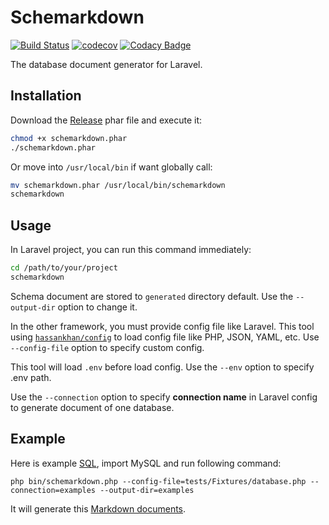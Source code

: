 # Schemarkdown

[![Build Status](https://travis-ci.com/MilesChou/schemarkdown.svg?branch=master)](https://travis-ci.com/MilesChou/schemarkdown)
[![codecov](https://codecov.io/gh/MilesChou/schemarkdown/branch/master/graph/badge.svg)](https://codecov.io/gh/MilesChou/schemarkdown)
[![Codacy Badge](https://api.codacy.com/project/badge/Grade/8e858d7ebc494a7db0f3c9a92f40a72e)](https://www.codacy.com/manual/MilesChou/schemarkdown)

The database document generator for Laravel.

## Installation

Download the [Release](https://github.com/MilesChou/schemarkdown/releases) phar file and execute it:

```bash
chmod +x schemarkdown.phar
./schemarkdown.phar
```

Or move into `/usr/local/bin` if want globally call:

```bash
mv schemarkdown.phar /usr/local/bin/schemarkdown
schemarkdown
```

## Usage

In Laravel project, you can run this command immediately:

```bash
cd /path/to/your/project
schemarkdown
```

Schema document are stored to `generated` directory default. Use the `--output-dir` option to change it.

In the other framework, you must provide config file like Laravel. This tool using [`hassankhan/config`](https://github.com/hassankhan/config) to load config file like PHP, JSON, YAML, etc. Use `--config-file` option to specify custom config.

This tool will load `.env` before load config. Use the `--env` option to specify .env path. 

Use the `--connection` option to specify **connection name** in Laravel config to generate document of one database.

## Example

Here is example [SQL](/examples/examples.sql), import MySQL and run following command:

```
php bin/schemarkdown.php --config-file=tests/Fixtures/database.php --connection=examples --output-dir=examples
```

It will generate this [Markdown documents](/examples).
